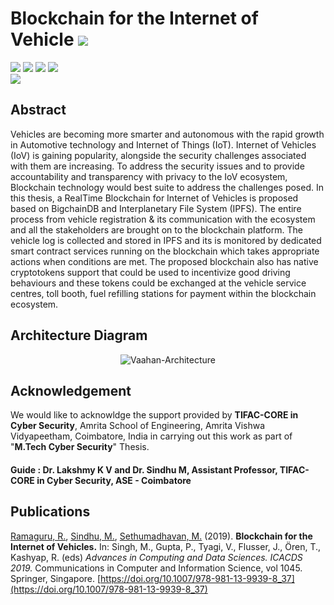 # Blockchain for the Internet of Vehicle ![](https://img.shields.io/badge/-Live-brightgreen)
![](https://img.shields.io/badge/Batch-17CYS-green) ![](https://img.shields.io/badge/Domain-Blockchain-blue) ![](https://img.shields.io/badge/M.Tech--Thesis-Completed-darkgreen) ![](https://img.shields.io/badge/Focus-IoV-yellow) <br/>
![](https://img.shields.io/badge/Blockchain-BigChainDB-blue) 

## Abstract
Vehicles are becoming more smarter and autonomous with the rapid growth in Automotive technology and Internet of Things (IoT). Internet of Vehicles (IoV) is gaining popularity, alongside the security challenges associated with them are increasing. To address the security issues and to provide accountability and transparency with privacy to the IoV ecosystem, Blockchain technology would best suite to address the challenges posed. In this thesis, a RealTime Blockchain for Internet of Vehicles is proposed based on BigchainDB and Interplanetary File System (IPFS). The entire process from vehicle registration \& its communication with the ecosystem and all the stakeholders are brought on to the blockchain platform. The vehicle log is collected and stored in IPFS and its is monitored by dedicated smart contract services running on the blockchain which takes appropriate actions when conditions are met. The proposed blockchain also has native cryptotokens support that could be used to incentivize good driving behaviours and these tokens could be exchanged at the vehicle service centres, toll booth, fuel refilling stations for payment within the blockchain ecosystem.

## Architecture Diagram

<p align="center">
  <img src="images/Architecture.png" alt="Vaahan-Architecture" width=""/>
</p>

## Acknowledgement

We would like to acknowldge the support provided by **TIFAC-CORE in Cyber Security**, Amrita School of Engineering, Amrita Vishwa Vidyapeetham, Coimbatore, India in carrying out this work as part of "**M.Tech Cyber Security**" Thesis. 

#### Guide : Dr. Lakshmy K V and Dr. Sindhu M, Assistant Professor, TIFAC-CORE in Cyber Security, ASE - Coimbatore

## Publications

[Ramaguru, R.](), [Sindhu, M.](), [Sethumadhavan, M.]() (2019). **Blockchain for the Internet of Vehicles.** In: Singh, M., Gupta, P., Tyagi, V., Flusser, J., Ören, T., Kashyap, R. (eds) _Advances in Computing and Data Sciences. ICACDS 2019._ Communications in Computer and Information Science, vol 1045. Springer, Singapore. [https://doi.org/10.1007/978-981-13-9939-8_37](https://doi.org/10.1007/978-981-13-9939-8_37)

